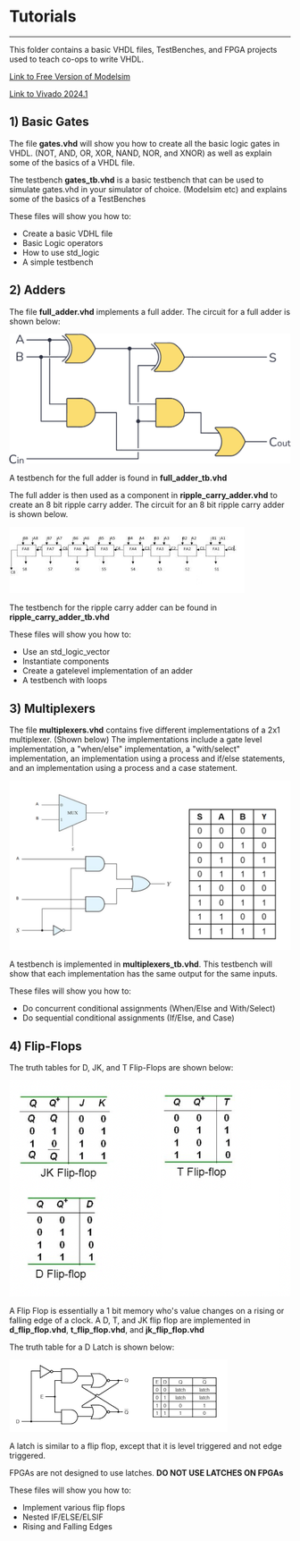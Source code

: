 # Tutorials
---

This folder contains a basic VHDL files, TestBenches, and FPGA projects used to teach co-ops to write VHDL.

[Link to Free Version of Modelsim](https://www.intel.com/content/www/us/en/software-kit/750368/modelsim-intel-fpgas-standard-edition-software-version-18-1.html)

[Link to Vivado 2024.1](https://www.xilinx.com/support/download/index.html/content/xilinx/en/downloadNav/vivado-design-tools/2024-1.html)

## 1) Basic Gates

The file **gates.vhd** will show you how to create all the basic logic gates in VHDL. (NOT, AND, OR, XOR, NAND, NOR, and XNOR) as well as explain some of the basics of a VHDL file.

The testbench **gates_tb.vhd** is a basic testbench that can be used to simulate gates.vhd in your simulator of choice. (Modelsim etc) and explains some of the basics of a TestBenches

These files will show you how to:   
- Create a basic VDHL file
- Basic Logic operators
- How to use std_logic
- A simple testbench

## 2) Adders

The file **full_adder.vhd** implements a full adder. The circuit for a full adder is shown below:

![full_adder](./.images/full_adder.png)

A testbench for the full adder is found in **full_adder_tb.vhd**

The full adder is then used as a component in **ripple_carry_adder.vhd** to create an 8 bit ripple carry adder. The circuit for an 8 bit ripple carry adder is shown below.

![ripple_carry_adder](./.images/ripple_carry_adder_8_bit.jpg)

The testbench for the ripple carry adder can be found in **ripple_carry_adder_tb.vhd**

These files will show you how to:   
- Use an std_logic_vector
- Instantiate components
- Create a gatelevel implementation of an adder
- A testbench with loops

## 3) Multiplexers

The file **multiplexers.vhd** contains five different implementations of a 2x1 multiplexer. (Shown  below) The implementations include a gate level implementation, a "when/else" implementation, a "with/select" implementation, an implementation using a process and if/else statements, and an implementation using a process and a case statement.

![2x1 Multiplexers](./.images/mux.png)

A testbench is implemented in **multiplexers_tb.vhd**. This testbench will show that each implementation has the same output for the same inputs.

These files will show you how to:   
- Do concurrent conditional assignments (When/Else and With/Select)
- Do sequential conditional assignments (If/Else, and Case)

## 4) Flip-Flops

The truth tables for D, JK, and T Flip-Flops are shown below:

![Flip_flops](./.images/flip_flops.png)

A Flip Flop is essentially a 1 bit memory who's value changes on a rising or falling edge of a clock. A D, T, and JK flip flop are implemented in **d_flip_flop.vhd**, **t_flip_flop.vhd**, and **jk_flip_flop.vhd**

The truth table for a D Latch is shown below:

![Flip_flops](./.images/d_latch.png)

A latch is similar to a flip flop, except that it is level triggered and not edge triggered.

FPGAs are not designed to use latches. **DO NOT USE LATCHES ON FPGAs**

These files will show you how to:   
- Implement various flip flops
- Nested IF/ELSE/ELSIF
- Rising and Falling Edges
